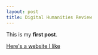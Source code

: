 ```yaml
---
layout: post
title: Digital Humanities Review
---
```


This is my **first post**.

[Here's a website I like](http://seriouseats.com)
